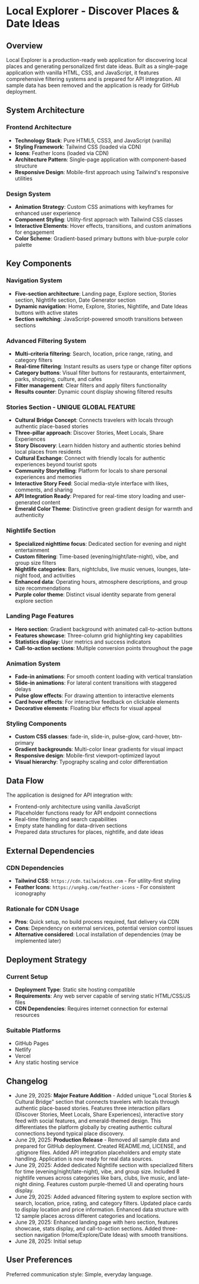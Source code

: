 # Local Explorer - Discover Places & Date Ideas

## Overview

Local Explorer is a production-ready web application for discovering local places and generating personalized first date ideas. Built as a single-page application with vanilla HTML, CSS, and JavaScript, it features comprehensive filtering systems and is prepared for API integration. All sample data has been removed and the application is ready for GitHub deployment.

## System Architecture

### Frontend Architecture
- **Technology Stack**: Pure HTML5, CSS3, and JavaScript (vanilla)
- **Styling Framework**: Tailwind CSS (loaded via CDN)
- **Icons**: Feather Icons (loaded via CDN)
- **Architecture Pattern**: Single-page application with component-based structure
- **Responsive Design**: Mobile-first approach using Tailwind's responsive utilities

### Design System
- **Animation Strategy**: Custom CSS animations with keyframes for enhanced user experience
- **Component Styling**: Utility-first approach with Tailwind CSS classes
- **Interactive Elements**: Hover effects, transitions, and custom animations for engagement
- **Color Scheme**: Gradient-based primary buttons with blue-purple color palette

## Key Components

### Navigation System
- **Five-section architecture**: Landing page, Explore section, Stories section, Nightlife section, Date Generator section
- **Dynamic navigation**: Home, Explore, Stories, Nightlife, and Date Ideas buttons with active states
- **Section switching**: JavaScript-powered smooth transitions between sections

### Advanced Filtering System
- **Multi-criteria filtering**: Search, location, price range, rating, and category filters
- **Real-time filtering**: Instant results as users type or change filter options
- **Category buttons**: Visual filter buttons for restaurants, entertainment, parks, shopping, culture, and cafes
- **Filter management**: Clear filters and apply filters functionality
- **Results counter**: Dynamic count display showing filtered results

### Stories Section - UNIQUE GLOBAL FEATURE
- **Cultural Bridge Concept**: Connects travelers with locals through authentic place-based stories
- **Three-pillar approach**: Discover Stories, Meet Locals, Share Experiences
- **Story Discovery**: Learn hidden history and authentic stories behind local places from residents
- **Cultural Exchange**: Connect with friendly locals for authentic experiences beyond tourist spots
- **Community Storytelling**: Platform for locals to share personal experiences and memories
- **Interactive Story Feed**: Social media-style interface with likes, comments, and sharing
- **API Integration Ready**: Prepared for real-time story loading and user-generated content
- **Emerald Color Theme**: Distinctive green gradient design for warmth and authenticity

### Nightlife Section
- **Specialized nighttime focus**: Dedicated section for evening and night entertainment
- **Custom filtering**: Time-based (evening/night/late-night), vibe, and group size filters
- **Nightlife categories**: Bars, nightclubs, live music venues, lounges, late-night food, and activities
- **Enhanced data**: Operating hours, atmosphere descriptions, and group size recommendations
- **Purple color theme**: Distinct visual identity separate from general explore section

### Landing Page Features
- **Hero section**: Gradient background with animated call-to-action buttons
- **Features showcase**: Three-column grid highlighting key capabilities
- **Statistics display**: User metrics and success indicators
- **Call-to-action sections**: Multiple conversion points throughout the page

### Animation System
- **Fade-in animations**: For smooth content loading with vertical translation
- **Slide-in animations**: For lateral content transitions with staggered delays
- **Pulse glow effects**: For drawing attention to interactive elements
- **Card hover effects**: For interactive feedback on clickable elements
- **Decorative elements**: Floating blur effects for visual appeal

### Styling Components
- **Custom CSS classes**: fade-in, slide-in, pulse-glow, card-hover, btn-primary
- **Gradient backgrounds**: Multi-color linear gradients for visual impact
- **Responsive design**: Mobile-first viewport-optimized layout
- **Visual hierarchy**: Typography scaling and color differentiation

## Data Flow

The application is designed for API integration with:
- Frontend-only architecture using vanilla JavaScript
- Placeholder functions ready for API endpoint connections
- Real-time filtering and search capabilities
- Empty state handling for data-driven sections
- Prepared data structures for places, nightlife, and date ideas

## External Dependencies

### CDN Dependencies
- **Tailwind CSS**: `https://cdn.tailwindcss.com` - For utility-first styling
- **Feather Icons**: `https://unpkg.com/feather-icons` - For consistent iconography

### Rationale for CDN Usage
- **Pros**: Quick setup, no build process required, fast delivery via CDN
- **Cons**: Dependency on external services, potential version control issues
- **Alternative considered**: Local installation of dependencies (may be implemented later)

## Deployment Strategy

### Current Setup
- **Deployment Type**: Static site hosting compatible
- **Requirements**: Any web server capable of serving static HTML/CSS/JS files
- **CDN Dependencies**: Requires internet connection for external resources

### Suitable Platforms
- GitHub Pages
- Netlify
- Vercel
- Any static hosting service

## Changelog
- June 29, 2025: **Major Feature Addition** - Added unique "Local Stories & Cultural Bridge" section that connects travelers with locals through authentic place-based stories. Features three interaction pillars (Discover Stories, Meet Locals, Share Experiences), interactive story feed with social features, and emerald-themed design. This differentiates the platform globally by creating authentic cultural connections beyond typical place discovery.
- June 29, 2025: **Production Release** - Removed all sample data and prepared for GitHub deployment. Created README.md, LICENSE, and .gitignore files. Added API integration placeholders and empty state handling. Application is now ready for real data sources.
- June 29, 2025: Added dedicated Nightlife section with specialized filters for time (evening/night/late-night), vibe, and group size. Included 8 nightlife venues across categories like bars, clubs, live music, and late-night dining. Features custom purple-themed UI and operating hours display.
- June 29, 2025: Added advanced filtering system to explore section with search, location, price, rating, and category filters. Updated place cards to display location and price information. Enhanced data structure with 12 sample places across different categories and locations.
- June 29, 2025: Enhanced landing page with hero section, features showcase, stats display, and call-to-action sections. Added three-section navigation (Home/Explore/Date Ideas) with smooth transitions.
- June 28, 2025: Initial setup

## User Preferences

Preferred communication style: Simple, everyday language.